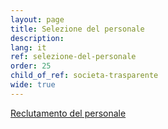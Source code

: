 ```yaml
---
layout: page
title: Selezione del personale
description: 
lang: it
ref: selezione-del-personale
order: 25
child_of_ref: societa-trasparente
wide: true
---
```


[Reclutamento del personale](reclutamento-del-personale)
